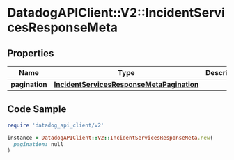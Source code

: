 # DatadogAPIClient::V2::IncidentServicesResponseMeta

## Properties

| Name | Type | Description | Notes |
| ---- | ---- | ----------- | ----- |
| **pagination** | [**IncidentServicesResponseMetaPagination**](IncidentServicesResponseMetaPagination.md) |  | [optional] |

## Code Sample

```ruby
require 'datadog_api_client/v2'

instance = DatadogAPIClient::V2::IncidentServicesResponseMeta.new(
  pagination: null
)
```

